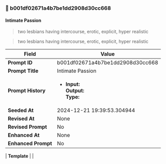 

### 📜 b001df02671a4b7be1dd2908d30cc668

#### Intimate Passion

> two lesbians having intercourse, erotic, explicit, hyper realistic

> two lesbians having intercourse, erotic, explicit, hyper realistic

| Field          | Value                                                                                                                                                                      |
|----------------|----------------------------------------------------------------------------------------------------------------------------------------------------------------------------|
| **Prompt ID**  | b001df02671a4b7be1dd2908d30cc668                                                                                                                                                            |
| **Prompt Title**  | Intimate Passion                                                                                                                                                            |
| **Prompt History** | <ul><li>**Input:**  <br> **Output:**  <br> **Type:** </li></ul> |
| **Seeded At** | 2024-12-21 19:39:53.304944                                                                                                                                                   |
| **Revised At** | None                                                                                                                                                   |
| **Revised Prompt** | No                                                                                                                                                                      |
| **Enhanced At** | None                                                                                                                                                  |
| **Enhanced Prompt** | No                                                                                                                                                                    |

| **Template**   |                                                                                                                                            |




